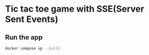 # Tic tac toe game with SSE(Server Sent Events)

## Run the app

```bash
docker compose up --build
```
